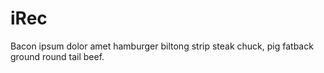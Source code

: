 # iRec
Bacon ipsum dolor amet hamburger biltong strip steak chuck, pig fatback ground round tail beef. 
